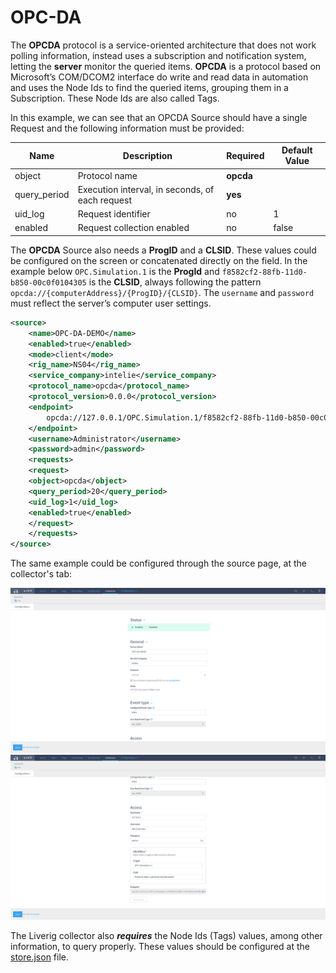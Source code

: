 # OPC-DA

The **OPCDA** protocol is a service-oriented architecture that does not work polling information, instead uses a subscription and notification system, letting the **server** monitor the queried items. **OPCDA** is a protocol based on Microsoft’s COM/DCOM2 interface do write and read data in automation and uses the Node Ids to find the queried items, grouping them in a Subscription. These Node Ids are also called Tags.

In this example, we can see that an OPCDA Source should have a single Request and the following information must be provided:

| Name          | Description                                     | Required  | Default Value |
| ------------- | ----------------------------------------------- | --------- | ------------- |
| object        | Protocol name                                   | **opcda** |               |
| query\_period | Execution interval, in seconds, of each request | **yes**   |               |
| uid\_log      | Request identifier                              | no        | 1             |
| enabled       | Request collection enabled                      | no        | false         |

The **OPCDA** Source also needs a **ProgID** and a **CLSID**. These values could be configured on the screen or concatenated directly on the field. In the example below `OPC.Simulation.1` is the **ProgId** and `f8582cf2-88fb-11d0-b850-00c0f0104305` is the **CLSID**, always following the pattern `opcda://{computerAddress}/{ProgID}/{CLSID}`. The `username` and `password` must reflect the server’s computer user settings.

```xml
<source>
    <name>OPC-DA-DEMO</name>
    <enabled>true</enabled>
    <mode>client</mode>
    <rig_name>NS04</rig_name>
    <service_company>intelie</service_company>
    <protocol_name>opcda</protocol_name>
    <protocol_version>0.0.0</protocol_version>
    <endpoint>
        opcda://127.0.0.1/OPC.Simulation.1/f8582cf2-88fb-11d0-b850-00c0f0104305
    </endpoint>
    <username>Administrator</username>
    <password>admin</password>
    <requests>
    <request>
    <object>opcda</object>
    <query_period>20</query_period>
    <uid_log>1</uid_log>
    <enabled>true</enabled>
    </request>
    </requests>
</source>
```

The same example could be configured through the source page, at the collector's tab:

![OPC-DA Source Configuration](<../../.gitbook/assets/collector-protocol-opc-da-1.png>)
![OPC-DA Source Configuration](<../../.gitbook/assets/collector-protocol-opc-da-2.png>)

The Liverig collector also ***requires*** the Node Ids (Tags) values, among other information, to query properly. These values should be configured at the [store.json](./../configuration/store.json.md) file.